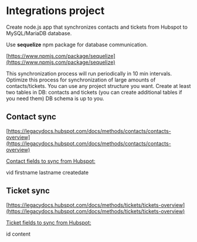 # Integrations project

Create node.js app that synchronizes contacts and tickets from Hubspot to MySQL/MariaDB database.

Use **sequelize** npm package for database communication.

[https://www.npmjs.com/package/sequelize](https://www.npmjs.com/package/sequelize)

This synchronization process will run periodically in 10 min intervals. Optimize this process for synchronization of large amounts of contacts/tickets. You can use any project structure you want. Create at least two tables in DB: contacts and tickets (you can create additional tables if you need them) DB schema is up to you.

<h2>Contact sync</h2>

[https://legacydocs.hubspot.com/docs/methods/contacts/contacts-overview](https://legacydocs.hubspot.com/docs/methods/contacts/contacts-overview)

<p style="text-decoration: underline;">Contact fields to sync from Hubspot:</p>

vid 
firstname 
lastname 
createdate

<h2>Ticket sync</h2>

[https://legacydocs.hubspot.com/docs/methods/tickets/tickets-overview](https://legacydocs.hubspot.com/docs/methods/tickets/tickets-overview)

<p style="text-decoration: underline;">Ticket fields to sync from Hubspot:</p>

id
content
